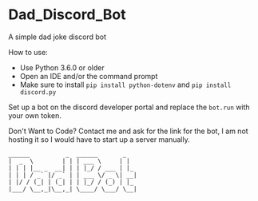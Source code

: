 # Dad_Discord_Bot
A simple dad joke discord bot


How to use:
- Use Python 3.6.0 or older
- Open an IDE and/or the command prompt
- Make sure to install ``` pip install python-dotenv ``` and ``` pip install discord.py ```

Set up a bot on the discord developer portal and replace the ``` bot.run ``` with your own token.

Don't Want to Code?
Contact me and ask for the link for the bot, I am not hosting it so I would have to start up a server manually.

```
______          _  ______       _    
|  _  \        | | | ___ \     | |   
| | | |__ _  __| | | |_/ / ___ | |_  
| | | / _` |/ _` | | ___ \/ _ \| __| 
| |/ / (_| | (_| | | |_/ / (_) | |_  
|___/ \__,_|\__,_| \____/ \___/ \__| 
                                    
```
